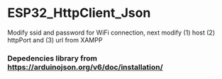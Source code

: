 # ESP32_HttpClient_Json
Modify ssid and password for WiFi connection, next modify (1) host (2) httpPort and (3) url from XAMPP

### Depedencies library from https://arduinojson.org/v6/doc/installation/
